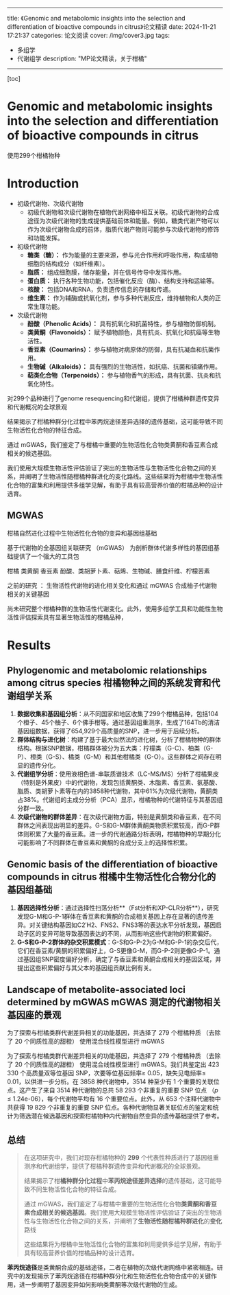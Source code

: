 
---
title: 《Genomic and metabolomic insights into the selection and differentiation of bioactive compounds in citrus》论文精读
date: 2024-11-21 17:21:37
categories: 论文阅读
cover: /img/cover3.jpg
tags: 
  - 多组学
  - 代谢组学
description: "MP论文精读，关于柑橘"
---

[toc]

# Genomic and metabolomic insights into the selection and differentiation of bioactive compounds in citrus

使用299个柑橘物种

# Introduction

- 初级代谢物、次级代谢物
  - 初级代谢物和次级代谢物在植物代谢网络中相互关联。初级代谢物的合成途径为次级代谢物的生成提供基础前体和能量。例如，糖类代谢产物可以作为次级代谢物合成的前体，脂质代谢产物则可能参与次级代谢物的修饰和功能发挥。
- 初级代谢物
  - **糖类（糖）：** 作为能量的主要来源，参与光合作用和呼吸作用，构成植物细胞的结构成分（如纤维素）。
  - **脂质：** 组成细胞膜，储存能量，并在信号传导中发挥作用。
  - **蛋白质：** 执行各种生物功能，包括催化反应（酶）、结构支持和运输等。
  - **核酸：** 包括DNA和RNA，负责遗传信息的存储和传递。
  - **维生素：** 作为辅酶或抗氧化剂，参与多种代谢反应，维持植物和人类的正常生理功能。
- 次级代谢物
  - **酚酸（Phenolic Acids）：** 具有抗氧化和抗菌特性，参与植物防御机制。
  - **类黄酮（Flavonoids）：** 赋予植物颜色，具有抗炎、抗氧化和抗癌等生物活性。
  - **香豆素（Coumarins）：** 参与植物对病原体的防御，具有抗凝血和抗菌作用。
  - **生物碱（Alkaloids）：** 具有强烈的生物活性，如抗癌、抗菌和镇痛作用。
  - **萜类化合物（Terpenoids）：** 参与植物香气的形成，具有抗菌、抗炎和抗氧化特性。



对299个品种进行了genome resequencing和代谢组，提供了柑橘种群遗传变异和代谢概况的全球景观

结果揭示了柑橘种群分化过程中苯丙烷途径差异选择的遗传基础，这可能导致不同生物活性化合物的特征合成。

通过 mGWAS，我们鉴定了与柑橘中重要的生物活性化合物类黄酮和香豆素合成相关的候选基因。

我们使用大规模生物活性评估验证了突出的生物活性与生物活性化合物之间的关系，并阐明了生物活性随柑橘种群进化的变化路线。这些结果将为柑橘中生物活性化合物的富集和利用提供多组学见解，有助于具有较高营养价值的柑橘品种的设计选育。



## MGWAS

柑橘自然进化过程中生物活性化合物的变异和基因组基础

基于代谢物的全基因组关联研究 （mGWAS） 为剖析群体代谢多样性的基因组基础提供了一个强大的工具包

柑橘 类黄酮 香豆素 酚酸、类胡萝卜素、萜烯、生物碱、膳食纤维、柠檬苦素 

之前的研究 ： 生物活性代谢物的进化相关变化和通过 mGWAS 合成柚子代谢物相关的关键基因

尚未研究整个柑橘种群的生物活性代谢变化。此外，使用多组学工具和功能性生物活性评估探索具有显著生物活性的柑橘品种，

# Results

## Phylogenomic and metabolomic relationships among citrus species 柑橘物种之间的系统发育和代谢组学关系

1. **数据收集和基因组分析**：从不同国家和地区收集了299个柑橘品种，包括104个橙子、45个柚子、6个佛手柑等。通过基因组重测序，生成了164Tb的清洁基因组数据，获得了654,929个高质量的SNP，进一步用于后续分析。
2. **群体结构与进化树**：构建了基于最大似然法的进化树，分析了柑橘物种的群体结构。根据SNP数据，柑橘群体被分为五大类：柠檬类（G-C）、柚类（G-P）、橙类（G-S）、橘类（G-M）和其他柑橘类（G-O）。这些群体之间存在明显的遗传分化。
3. **代谢组学分析**：使用液相色谱-串联质谱技术（LC-MS/MS）分析了柑橘果皮（特别是外果皮）中的代谢物，发现包括黄酮类、木脂素、香豆素、氨基酸、脂质、类胡萝卜素等在内的3858种代谢物，其中61%为次级代谢物，黄酮类占38%。代谢组的主成分分析（PCA）显示，柑橘物种的代谢特征与其基因组分群一致。
4. **次级代谢物的群体差异**：在次级代谢物方面，特别是黄酮类和香豆素，在不同群体之间表现出明显的差异。G-S和G-M群体黄酮类物质积累较高，而G-P群体则积累了大量的香豆素。进一步的代谢通路分析表明，柑橘物种的早期分化可能影响了不同群体在香豆素和黄酮的合成分支上的选择性积累。

## Genomic basis of the differentiation of bioactive compounds in citrus 柑橘中生物活性化合物分化的基因组基础

1. **基因选择性分析**：通过选择性扫荡分析**（Fst分析和XP-CLR分析**），研究发现G-M和G-P-1群体在香豆素和黄酮的合成相关基因上存在显著的遗传差异。对关键结构基因如C2′H2、FNS2、FNS3等的表达水平分析发现，基因启动子区的变异可能导致基因表达的不同，从而影响这些代谢物的积累偏好。
2. **G-S和G-P-2群体的杂交积累模式**：G-S和G-P-2为G-M和G-P-1的杂交后代，它们在香豆素/黄酮的积累偏好上，G-S更像G-M，而G-P-2则更像G-P-1。通过基因组SNP密度偏好分析，确定了与香豆素和黄酮合成相关的基因区域，并提出这些积累偏好与其父本的基因组贡献比例有关。

## Landscape of metabolite-associated loci determined by mGWAS mGWAS 测定的代谢物相关基因座的景观

为了探索与柑橘类群代谢差异相关的功能基因，共选择了 279 个柑橘种质 （去除了 20 个同质性高的甜橙） 使用混合线性模型进行 mGWAS

为了探索与柑橘类群代谢差异相关的功能基因，共选择了 279 个柑橘种质 （去除了 20 个同质性高的甜橙） 使用混合线性模型进行 mGWAS。我们共鉴定出 423 330 个高质量双等位基因 SNP，次要等位基因频率≥ 0.05，缺失见电频率≤ 0.01，以供进一步分析。在 3858 种代谢物中，3514 种至少有 1 个重要的关联位点。这产生了来自 3514 种代谢物的总共 58 293 个非重复的重要 SNP 位点 （*p* ≤ 1.24e-06），每个代谢物平均有 16 个重要位点。此外，从 653 个注释代谢物中共获得 19 829 个非重复的重要 SNP 位点。各种代谢物显著关联位点的鉴定和统计为筛选潜在候选基因和探索柑橘物种内代谢物自然变异的遗传基础提供了参考。











 ## 总结

> 在这项研究中，我们对现存柑橘物种的 **299** 个代表性种质进行了基因组重测序和代谢组学，提供了柑橘种群遗传变异和代谢概况的全球景观。
>
> 结果揭示了柑**橘种群分化过程**中**苯丙烷途径差异选择**的遗传基础，这可能导致不同生物活性化合物的特征合成。
>
> 通过 mGWAS，我们鉴定了与柑橘中重要的生物活性化合物**类黄酮和香豆素合成相关的候选基因**。我们使用大规模生物活性评估验证了突出的生物活性与生物活性化合物之间的关系，并阐明了**生物活性随柑橘种群进化**的**变化**路线
>
> 这些结果将为柑橘中生物活性化合物的富集和利用提供多组学见解，有助于具有较高营养价值的柑橘品种的设计选育。

**苯丙烷途径**是类黄酮合成的基础途径，二者在植物的次级代谢网络中紧密相连。研究中的发现揭示了苯丙烷途径在柑橘种群分化和生物活性化合物合成中的关键作用，进一步阐明了基因变异如何影响类黄酮等次级代谢物的生成。